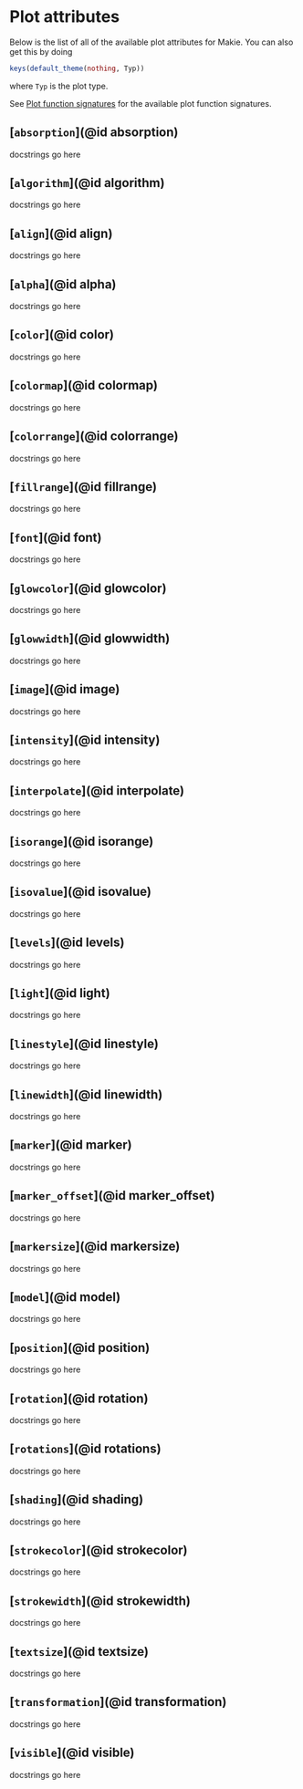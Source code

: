 # Plot attributes

Below is the list of all of the available plot attributes for Makie.
You can also get this by doing

```julia
keys(default_theme(nothing, Typ))
```

where `Typ` is the plot type.

See [Plot function signatures](@ref) for the available plot function signatures.


## [`absorption`](@id absorption)

docstrings go here

## [`algorithm`](@id algorithm)

docstrings go here

## [`align`](@id align)

docstrings go here

## [`alpha`](@id alpha)

docstrings go here

## [`color`](@id color)

docstrings go here

## [`colormap`](@id colormap)

docstrings go here

## [`colorrange`](@id colorrange)

docstrings go here

## [`fillrange`](@id fillrange)

docstrings go here

## [`font`](@id font)

docstrings go here

## [`glowcolor`](@id glowcolor)

docstrings go here

## [`glowwidth`](@id glowwidth)

docstrings go here

## [`image`](@id image)

docstrings go here

## [`intensity`](@id intensity)

docstrings go here

## [`interpolate`](@id interpolate)

docstrings go here

## [`isorange`](@id isorange)

docstrings go here

## [`isovalue`](@id isovalue)

docstrings go here

## [`levels`](@id levels)

docstrings go here

## [`light`](@id light)

docstrings go here

## [`linestyle`](@id linestyle)

docstrings go here

## [`linewidth`](@id linewidth)

docstrings go here

## [`marker`](@id marker)

docstrings go here

## [`marker_offset`](@id marker_offset)

docstrings go here

## [`markersize`](@id markersize)

docstrings go here

## [`model`](@id model)

docstrings go here

## [`position`](@id position)

docstrings go here

## [`rotation`](@id rotation)

docstrings go here

## [`rotations`](@id rotations)

docstrings go here

## [`shading`](@id shading)

docstrings go here

## [`strokecolor`](@id strokecolor)

docstrings go here

## [`strokewidth`](@id strokewidth)

docstrings go here

## [`textsize`](@id textsize)

docstrings go here

## [`transformation`](@id transformation)

docstrings go here

## [`visible`](@id visible)

docstrings go here

